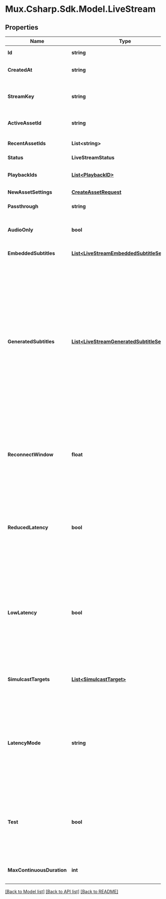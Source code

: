 # Mux.Csharp.Sdk.Model.LiveStream

## Properties

Name | Type | Description | Notes
------------ | ------------- | ------------- | -------------
**Id** | **string** | Unique identifier for the Live Stream. Max 255 characters. | [optional] 
**CreatedAt** | **string** | Time the Live Stream was created, defined as a Unix timestamp (seconds since epoch). | [optional] 
**StreamKey** | **string** | Unique key used for streaming to a Mux RTMP endpoint. This should be considered as sensitive as credentials, anyone with this stream key can begin streaming. | [optional] 
**ActiveAssetId** | **string** | The Asset that is currently being created if there is an active broadcast. | [optional] 
**RecentAssetIds** | **List&lt;string&gt;** | An array of strings with the most recent Assets that were created from this live stream. | [optional] 
**Status** | **LiveStreamStatus** |  | [optional] 
**PlaybackIds** | [**List&lt;PlaybackID&gt;**](PlaybackID.md) | An array of Playback ID objects. Use these to create HLS playback URLs. See [Play your videos](https://docs.mux.com/guides/video/play-your-videos) for more details. | [optional] 
**NewAssetSettings** | [**CreateAssetRequest**](CreateAssetRequest.md) |  | [optional] 
**Passthrough** | **string** | Arbitrary user-supplied metadata set for the asset. Max 255 characters. | [optional] 
**AudioOnly** | **bool** | The live stream only processes the audio track if the value is set to true. Mux drops the video track if broadcasted. | [optional] 
**EmbeddedSubtitles** | [**List&lt;LiveStreamEmbeddedSubtitleSettings&gt;**](LiveStreamEmbeddedSubtitleSettings.md) | Describes the embedded closed caption configuration of the incoming live stream. | [optional] 
**GeneratedSubtitles** | [**List&lt;LiveStreamGeneratedSubtitleSettings&gt;**](LiveStreamGeneratedSubtitleSettings.md) | Configure the incoming live stream to include subtitles created with automatic speech recognition. Each Asset created from a live stream with &#x60;generated_subtitles&#x60; configured will automatically receive two text tracks. The first of these will have a &#x60;text_source&#x60; value of &#x60;generated_live&#x60;, and will be available with &#x60;ready&#x60; status as soon as the stream is live. The second text track will have a &#x60;text_source&#x60; value of &#x60;generated_live_final&#x60; and will contain subtitles with improved accuracy, timing, and formatting. However, &#x60;generated_live_final&#x60; tracks will not be available in &#x60;ready&#x60; status until the live stream ends. If an Asset has both &#x60;generated_live&#x60; and &#x60;generated_live_final&#x60; tracks that are &#x60;ready&#x60;, then only the &#x60;generated_live_final&#x60; track will be included during playback. | [optional] 
**ReconnectWindow** | **float** | When live streaming software disconnects from Mux, either intentionally or due to a drop in the network, the Reconnect Window is the time in seconds that Mux should wait for the streaming software to reconnect before considering the live stream finished and completing the recorded asset. **Min**: 0.1s. **Max**: 1800s (30 minutes). | [optional] [default to 60F]
**ReducedLatency** | **bool** | This field is deprecated. Please use latency_mode instead. Latency is the time from when the streamer transmits a frame of video to when you see it in the player. Set this if you want lower latency for your live stream. **Note**: Reconnect windows are incompatible with Reduced Latency and will always be set to zero (0) seconds. See the [Reduce live stream latency guide](https://docs.mux.com/guides/video/reduce-live-stream-latency) to understand the tradeoffs. | [optional] 
**LowLatency** | **bool** | This field is deprecated. Please use latency_mode instead. Latency is the time from when the streamer transmits a frame of video to when you see it in the player. Setting this option will enable compatibility with the LL-HLS specification for low-latency streaming. This typically has lower latency than Reduced Latency streams, and cannot be combined with Reduced Latency. Note: Reconnect windows are incompatible with Low Latency and will always be set to zero (0) seconds. | [optional] 
**SimulcastTargets** | [**List&lt;SimulcastTarget&gt;**](SimulcastTarget.md) | Each Simulcast Target contains configuration details to broadcast (or \&quot;restream\&quot;) a live stream to a third-party streaming service. [See the Stream live to 3rd party platforms guide](https://docs.mux.com/guides/video/stream-live-to-3rd-party-platforms). | [optional] 
**LatencyMode** | **string** | Latency is the time from when the streamer transmits a frame of video to when you see it in the player. Set this as an alternative to setting low latency or reduced latency flags. The Low Latency value is a beta feature. Note: Reconnect windows are incompatible with Reduced Latency and Low Latency and will always be set to zero (0) seconds. Read more here: https://mux.com/blog/introducing-low-latency-live-streaming/ | [optional] 
**Test** | **bool** | True means this live stream is a test live stream. Test live streams can be used to help evaluate the Mux Video APIs for free. There is no limit on the number of test live streams, but they are watermarked with the Mux logo, and limited to 5 minutes. The test live stream is disabled after the stream is active for 5 mins and the recorded asset also deleted after 24 hours. | [optional] 
**MaxContinuousDuration** | **int** | The time in seconds a live stream may be continuously active before being disconnected. Defaults to 12 hours. | [optional] [default to 43200]

[[Back to Model list]](../README.md#documentation-for-models) [[Back to API list]](../README.md#documentation-for-api-endpoints) [[Back to README]](../README.md)

